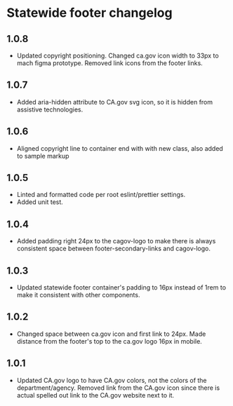 # Statewide footer changelog

## 1.0.8 
* Updated copyright positioning. Changed ca.gov icon width to 33px to mach figma prototype. Removed link icons from the footer links.

## 1.0.7 
* Added aria-hidden attribute to CA.gov svg icon, so it is hidden from assistive technologies.

## 1.0.6 
* Aligned copyright line to container end with with new class, also added to sample markup

## 1.0.5
* Linted and formatted code per root eslint/prettier settings.
* Added unit test.

## 1.0.4
* Added padding right 24px to the cagov-logo to make there is always consistent space between footer-secondary-links and cagov-logo.

## 1.0.3
* Updated statewide footer container's padding to 16px instead of 1rem to make it consistent with other components.

## 1.0.2
* Changed space between ca.gov icon and first link to 24px. Made distance from the footer's top to the ca.gov logo 16px in mobile.

## 1.0.1
* Updated CA.gov logo to have CA.gov colors, not the colors of the department/agency. Removed link from the CA.gov icon since there is actual spelled out link to the CA.gov website next to it.
